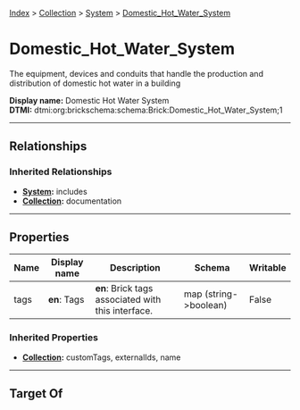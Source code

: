 [Index](../../index.md) > [Collection](../Collection.md) > [System](System.md) > [Domestic_Hot_Water_System](#)
# Domestic_Hot_Water_System

The equipment, devices and conduits that handle the production and distribution of domestic hot water in a building


**Display name:** Domestic Hot Water System<br />
**DTMI:** dtmi:org:brickschema:schema:Brick:Domestic_Hot_Water_System;1

---

## Relationships

### Inherited Relationships
* **[System](System.md):** includes
* **[Collection](../Collection.md):** documentation

---

## Properties

|Name|Display name|Description|Schema|Writable|
|-|-|-|-|-|
|tags|**en**: Tags|**en**: Brick tags associated with this interface.|map (string->boolean)|False|
### Inherited Properties
* **[Collection](../Collection.md):** customTags, externalIds, name

---

## Target Of
